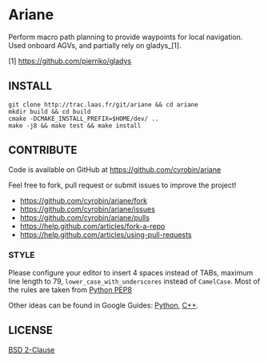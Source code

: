 Ariane
======

Perform macro path planning to provide waypoints for local navigation.
Used onboard AGVs, and partially rely on gladys_[1].

[1] https://github.com/pierriko/gladys

INSTALL
-------

    git clone http://trac.laas.fr/git/ariane && cd ariane
    mkdir build && cd build
    cmake -DCMAKE_INSTALL_PREFIX=$HOME/dev/ ..
    make -j8 && make test && make install

CONTRIBUTE
----------

Code is available on GitHub at https://github.com/cyrobin/ariane

Feel free to fork, pull request or submit issues to improve the project!

* https://github.com/cyrobin/ariane/fork
* https://github.com/cyrobin/ariane/issues
* https://github.com/cyrobin/ariane/pulls
* https://help.github.com/articles/fork-a-repo
* https://help.github.com/articles/using-pull-requests

### STYLE

Please configure your editor to insert 4 spaces instead of TABs, maximum line
length to 79, `lower_case_with_underscores` instead of `CamelCase`. Most of the
rules are taken from [Python PEP8](http://www.python.org/dev/peps/pep-0008/)

Other ideas can be found in Google Guides:
[Python](http://google-styleguide.googlecode.com/svn/trunk/pyguide.html),
[C++](http://google-styleguide.googlecode.com/svn/trunk/cppguide.xml).


LICENSE
-------

[BSD 2-Clause](http://opensource.org/licenses/BSD-2-Clause)
